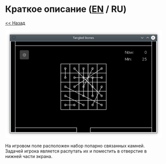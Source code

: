 # Краткое описание ([EN](summary.md) / RU)

[<< Назад](README_ru.md)

![](screenshot.png)

На игровом поле расположен набор попарно связанных камней. Задачей игрока является распутать их и поместить в отверстие в нижней части экрана.
